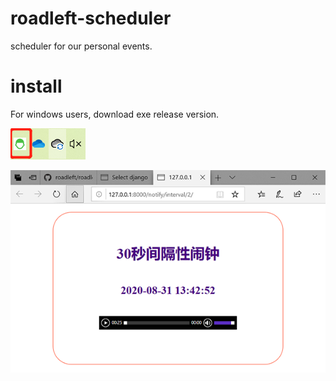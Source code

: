 # roadleft-scheduler
scheduler for our personal events.

#  install

For windows users, download exe release version.

![Tray](docs/screenshots/tray.png)


![Interval](docs/screenshots/interval.png)
